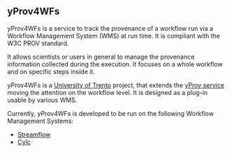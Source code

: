 ## yProv4WFs
yProv4WFs is a service to track the provenance of a workflow run via a Workflow Management System (WMS) at run time. It is compliant with the W3C PROV standard.

It allows scientists or users in general to manage the provenance information collected during the execution. It focuses on a whole workflow and on specific steps inside it.

yProv4WFs is a [University of Trento](https://www.unitn.it) project, that extends the [yProv service](https://github.com/HPCI-Lab/yProv) moving the attention on the workflow level. It is designed as a plug-in usable by various WMS.

Currently, yProv4WFs is developed to be run on the following Workflow Management Systems:
-  [Streamflow](https://github.com/HPCI-Lab/yProv4WFs/blob/main/yprov4wfs/yProv4WFs_Streamflow/HowToRun_yProv4WFs_Streamflow.md)
-  [Cylc](https://github.com/HPCI-Lab/yProv4WFs/blob/main/yprov4wfs/yProv4WFs_cylc/HowToRun_yProv4WFs_Cylc.md)
<!---
-  ecFlow (
-->



